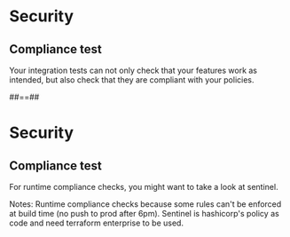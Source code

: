 # Security
## Compliance test

Your integration tests can not only check that your features work as intended, but also check that they are compliant with your policies.

##==##
# Security
## Compliance test

For runtime compliance checks, you might want to take a look at sentinel.

Notes:
Runtime compliance checks because some rules can't be enforced at build time (no push to prod after 6pm).
Sentinel is hashicorp's policy as code and need terraform enterprise to be used.
